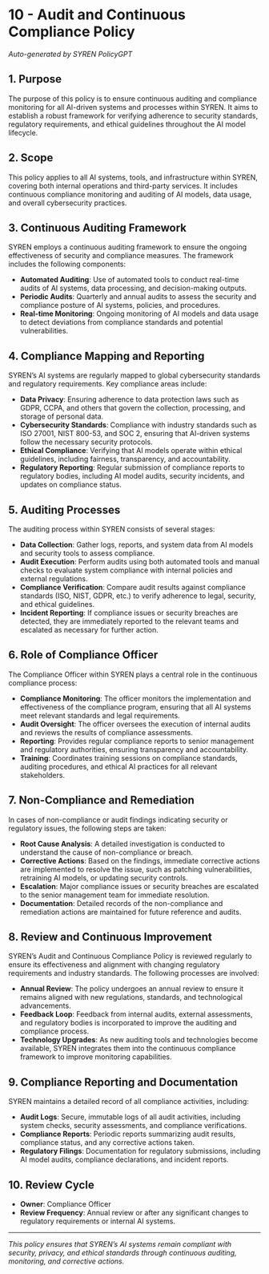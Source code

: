 # 10 - Audit and Continuous Compliance Policy

*Auto-generated by SYREN PolicyGPT*

## 1. Purpose
The purpose of this policy is to ensure continuous auditing and compliance monitoring for all AI-driven systems and processes within SYREN. It aims to establish a robust framework for verifying adherence to security standards, regulatory requirements, and ethical guidelines throughout the AI model lifecycle.

## 2. Scope
This policy applies to all AI systems, tools, and infrastructure within SYREN, covering both internal operations and third-party services. It includes continuous compliance monitoring and auditing of AI models, data usage, and overall cybersecurity practices.

## 3. Continuous Auditing Framework
SYREN employs a continuous auditing framework to ensure the ongoing effectiveness of security and compliance measures. The framework includes the following components:

- **Automated Auditing**: Use of automated tools to conduct real-time audits of AI systems, data processing, and decision-making outputs.
- **Periodic Audits**: Quarterly and annual audits to assess the security and compliance posture of AI systems, policies, and procedures.
- **Real-time Monitoring**: Ongoing monitoring of AI models and data usage to detect deviations from compliance standards and potential vulnerabilities.

## 4. Compliance Mapping and Reporting
SYREN’s AI systems are regularly mapped to global cybersecurity standards and regulatory requirements. Key compliance areas include:

- **Data Privacy**: Ensuring adherence to data protection laws such as GDPR, CCPA, and others that govern the collection, processing, and storage of personal data.
- **Cybersecurity Standards**: Compliance with industry standards such as ISO 27001, NIST 800-53, and SOC 2, ensuring that AI-driven systems follow the necessary security protocols.
- **Ethical Compliance**: Verifying that AI models operate within ethical guidelines, including fairness, transparency, and accountability.
- **Regulatory Reporting**: Regular submission of compliance reports to regulatory bodies, including AI model audits, security incidents, and updates on compliance status.

## 5. Auditing Processes
The auditing process within SYREN consists of several stages:

- **Data Collection**: Gather logs, reports, and system data from AI models and security tools to assess compliance.
- **Audit Execution**: Perform audits using both automated tools and manual checks to evaluate system compliance with internal policies and external regulations.
- **Compliance Verification**: Compare audit results against compliance standards (ISO, NIST, GDPR, etc.) to verify adherence to legal, security, and ethical guidelines.
- **Incident Reporting**: If compliance issues or security breaches are detected, they are immediately reported to the relevant teams and escalated as necessary for further action.

## 6. Role of Compliance Officer
The Compliance Officer within SYREN plays a central role in the continuous compliance process:

- **Compliance Monitoring**: The officer monitors the implementation and effectiveness of the compliance program, ensuring that all AI systems meet relevant standards and legal requirements.
- **Audit Oversight**: The officer oversees the execution of internal audits and reviews the results of compliance assessments.
- **Reporting**: Provides regular compliance reports to senior management and regulatory authorities, ensuring transparency and accountability.
- **Training**: Coordinates training sessions on compliance standards, auditing procedures, and ethical AI practices for all relevant stakeholders.

## 7. Non-Compliance and Remediation
In cases of non-compliance or audit findings indicating security or regulatory issues, the following steps are taken:

- **Root Cause Analysis**: A detailed investigation is conducted to understand the cause of non-compliance or breach.
- **Corrective Actions**: Based on the findings, immediate corrective actions are implemented to resolve the issue, such as patching vulnerabilities, retraining AI models, or updating security controls.
- **Escalation**: Major compliance issues or security breaches are escalated to the senior management team for immediate resolution.
- **Documentation**: Detailed records of the non-compliance and remediation actions are maintained for future reference and audits.

## 8. Review and Continuous Improvement
SYREN’s Audit and Continuous Compliance Policy is reviewed regularly to ensure its effectiveness and alignment with changing regulatory requirements and industry standards. The following processes are involved:

- **Annual Review**: The policy undergoes an annual review to ensure it remains aligned with new regulations, standards, and technological advancements.
- **Feedback Loop**: Feedback from internal audits, external assessments, and regulatory bodies is incorporated to improve the auditing and compliance process.
- **Technology Upgrades**: As new auditing tools and technologies become available, SYREN integrates them into the continuous compliance framework to improve monitoring capabilities.

## 9. Compliance Reporting and Documentation
SYREN maintains a detailed record of all compliance activities, including:

- **Audit Logs**: Secure, immutable logs of all audit activities, including system checks, security assessments, and compliance verifications.
- **Compliance Reports**: Periodic reports summarizing audit results, compliance status, and any corrective actions taken.
- **Regulatory Filings**: Documentation for regulatory submissions, including AI model audits, compliance declarations, and incident reports.

## 10. Review Cycle
- **Owner**: Compliance Officer
- **Review Frequency**: Annual review or after any significant changes to regulatory requirements or internal AI systems.

---

*This policy ensures that SYREN’s AI systems remain compliant with security, privacy, and ethical standards through continuous auditing, monitoring, and corrective actions.*
